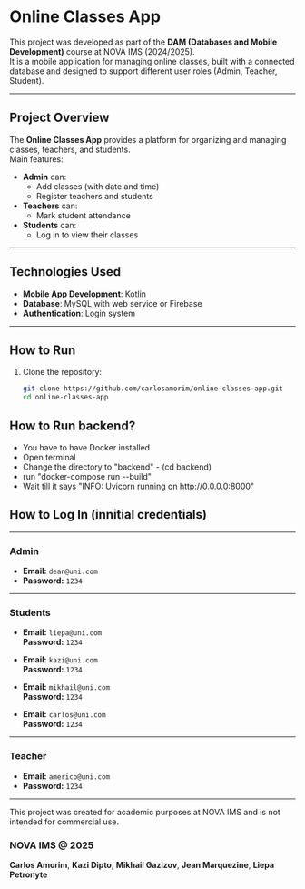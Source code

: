 # Online Classes App

This project was developed as part of the **DAM (Databases and Mobile Development)** course at NOVA IMS (2024/2025).  
It is a mobile application for managing online classes, built with a connected database and designed to support different user roles (Admin, Teacher, Student).

---

## Project Overview
The **Online Classes App** provides a platform for organizing and managing classes, teachers, and students.  
Main features:
- **Admin** can:
  - Add classes (with date and time)
  - Register teachers and students
- **Teachers** can:
  - Mark student attendance
- **Students** can:
  - Log in to view their classes

---

## Technologies Used
- **Mobile App Development**: Kotlin  
- **Database**: MySQL with web service or Firebase  
- **Authentication**: Login system  

---

## How to Run
1. Clone the repository:
   ```bash
   git clone https://github.com/carlosamorim/online-classes-app.git
   cd online-classes-app

## How to Run backend?
- You have to have Docker installed
- Open terminal
- Change the directory to "backend" - (cd backend)
- run "docker-compose run --build"
- Wait till it says "INFO:     Uvicorn running on http://0.0.0.0:8000"

## How to Log In (innitial credentials)

---

### Admin
- **Email:** `dean@uni.com`
- **Password:** `1234`

---

### Students

- **Email:** `liepa@uni.com`  
  **Password:** `1234`

- **Email:** `kazi@uni.com`  
  **Password:** `1234`

- **Email:** `mikhail@uni.com`  
  **Password:** `1234`

- **Email:** `carlos@uni.com`  
  **Password:** `1234`

---

### Teacher
- **Email:** `americo@uni.com`
- **Password:** `1234`

---

This project was created for academic purposes at NOVA IMS and is not intended for commercial use.

###  NOVA IMS @ 2025
**Carlos Amorim**, **Kazi Dipto**, **Mikhail Gazizov**, **Jean Marquezine**, **Liepa Petronyte**

  
